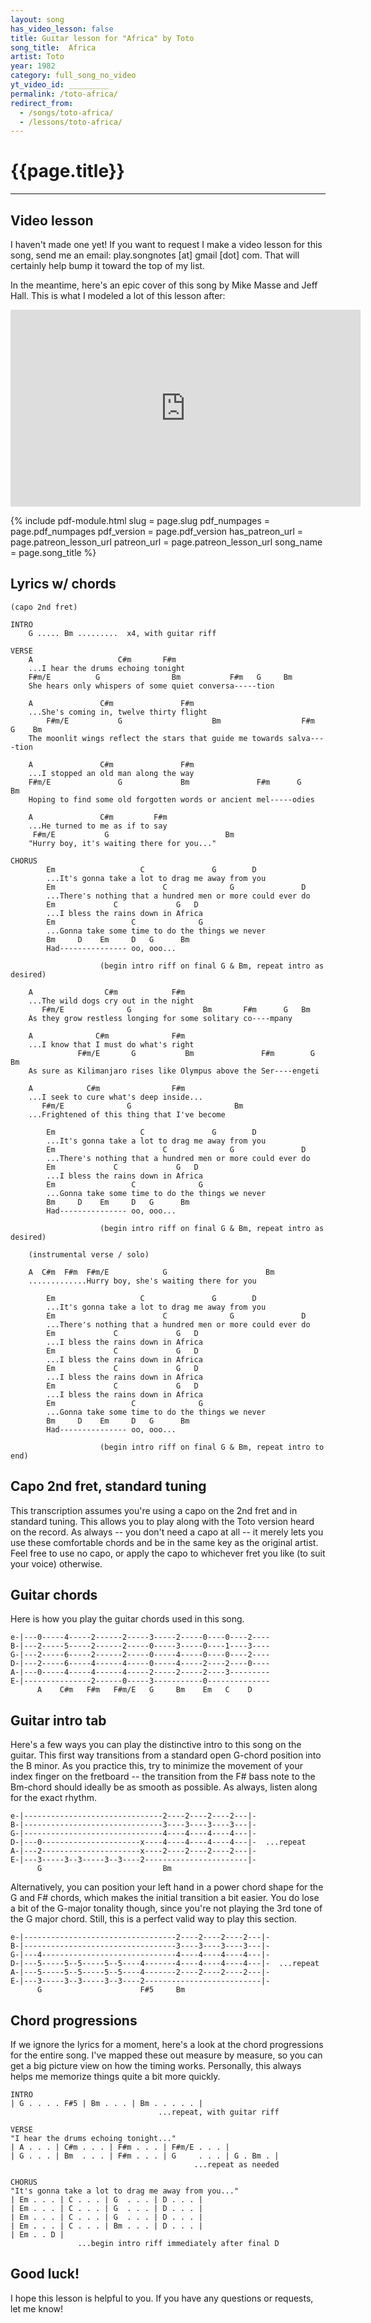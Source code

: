 ```yaml
---
layout: song
has_video_lesson: false
title: Guitar lesson for "Africa" by Toto
song_title:  Africa
artist: Toto
year: 1982
category: full_song_no_video
yt_video_id: _________
permalink: /toto-africa/
redirect_from:
  - /songs/toto-africa/
  - /lessons/toto-africa/
---
```


<h1>{{page.title}}</h1>
<hr />

## Video lesson

I haven't made one yet! If you want to request I make a video lesson for this song, send me an email: play.songnotes [at] gmail [dot] com. That will certainly help bump it toward the top of my list.

In the meantime, here's an epic cover of this song by Mike Masse and Jeff Hall. This is what I modeled a lot of this lesson after:

<iframe width="560" height="315" src="https://www.youtube.com/embed/MLrC7e3vSv8?showinfo=0" frameborder="0" allowfullscreen></iframe>

{% include pdf-module.html
     slug = page.slug
     pdf_numpages = page.pdf_numpages
     pdf_version = page.pdf_version
     has_patreon_url = page.patreon_lesson_url
     patreon_url = page.patreon_lesson_url
     song_name = page.song_title %}

## Lyrics w/ chords

    (capo 2nd fret)

    INTRO
        G ..... Bm .........  x4, with guitar riff

    VERSE
        A                   C#m       F#m
        ...I hear the drums echoing tonight
        F#m/E          G                Bm           F#m   G     Bm
        She hears only whispers of some quiet conversa-----tion

        A               C#m               F#m
        ...She's coming in, twelve thirty flight
            F#m/E           G                    Bm                  F#m   G    Bm
        The moonlit wings reflect the stars that guide me towards salva----tion

        A               C#m               F#m
        ...I stopped an old man along the way
        F#m/E               G             Bm               F#m      G     Bm
        Hoping to find some old forgotten words or ancient mel-----odies

        A               C#m         F#m
        ...He turned to me as if to say
         F#m/E           G                          Bm
        "Hurry boy, it's waiting there for you..."

    CHORUS
            Em                   C               G        D
            ...It's gonna take a lot to drag me away from you
            Em                        C              G               D
            ...There's nothing that a hundred men or more could ever do
            Em             C             G   D
            ...I bless the rains down in Africa
            Em                 C              G
            ...Gonna take some time to do the things we never
            Bm     D    Em     D   G      Bm
            Had--------------- oo, ooo...

                        (begin intro riff on final G & Bm, repeat intro as desired)

        A                C#m            F#m
        ...The wild dogs cry out in the night
           F#m/E              G                Bm       F#m      G   Bm
        As they grow restless longing for some solitary co----mpany

        A              C#m              F#m
        ...I know that I must do what's right
                   F#m/E       G           Bm               F#m        G   Bm
        As sure as Kilimanjaro rises like Olympus above the Ser----engeti

        A            C#m                F#m
        ...I seek to cure what's deep inside...
           F#m/E              G                       Bm
        ...Frightened of this thing that I've become

            Em                   C               G        D
            ...It's gonna take a lot to drag me away from you
            Em                        C              G               D
            ...There's nothing that a hundred men or more could ever do
            Em             C             G   D
            ...I bless the rains down in Africa
            Em                 C              G
            ...Gonna take some time to do the things we never
            Bm     D    Em     D   G      Bm
            Had--------------- oo, ooo...

                        (begin intro riff on final G & Bm, repeat intro as desired)

        (instrumental verse / solo)

        A  C#m  F#m  F#m/E            G                      Bm
        .............Hurry boy, she's waiting there for you

            Em                   C               G        D
            ...It's gonna take a lot to drag me away from you
            Em                        C              G               D
            ...There's nothing that a hundred men or more could ever do
            Em             C             G   D
            ...I bless the rains down in Africa
            Em             C             G   D
            ...I bless the rains down in Africa
            Em             C             G   D
            ...I bless the rains down in Africa
            Em             C             G   D
            ...I bless the rains down in Africa
            Em                 C              G
            ...Gonna take some time to do the things we never
            Bm     D    Em     D   G      Bm
            Had--------------- oo, ooo...

                        (begin intro riff on final G & Bm, repeat intro to end)

## Capo 2nd fret, standard tuning
This transcription assumes you're using a capo on the 2nd fret and in standard tuning. This allows you to play along with the Toto version heard on the record. As always -- you don't need a capo at all -- it merely lets you use these comfortable chords and be in the same key as the original artist. Feel free to use no capo, or apply the capo to whichever fret you like (to suit your voice) otherwise.

## Guitar chords

Here is how you play the guitar chords used in this song.

    e-|---0-----4-----2------2-----3-----2-----0----0----2----
    B-|---2-----5-----2------2-----0-----3-----0----1----3----
    G-|---2-----6-----2------2-----0-----4-----0----0----2----
    D-|---2-----6-----4------4-----0-----4-----2----2----0----
    A-|---0-----4-----4------4-----2-----2-----2----3---------
    E-|---------------2------0-----3-----------0--------------
          A    C#m   F#m   F#m/E   G     Bm    Em   C    D

## Guitar intro tab

Here's a few ways you can play the distinctive intro to this song on the guitar. This first way transitions from a standard open G-chord position into the B minor. As you practice this, try to minimize the movement of your index finger on the fretboard -- the transition from the F# bass note to the Bm-chord should ideally be as smooth as possible. As always, listen along for the exact rhythm.

    e-|-------------------------------2----2----2----2---|-
    B-|-------------------------------3----3----3----3---|-
    G-|-------------------------------4----4----4----4---|-
    D-|---0----------------------x----4----4----4----4---|-  ...repeat
    A-|---2----------------------x----2----2----2----2---|-
    E-|---3-----3--3-----3--3----2-----------------------|-
          G                           Bm

Alternatively, you can position your left hand in a power chord shape for the G and F# chords, which makes the initial transition a bit easier. You do lose a bit of the G-major tonality though, since you're not playing the 3rd tone of the G major chord. Still, this is a perfect valid way to play this section.

    e-|----------------------------------2----2----2----2---|-
    B-|----------------------------------3----3----3----3---|-
    G-|---4------------------------------4----4----4----4---|-
    D-|---5-----5--5-----5--5----4-------4----4----4----4---|-  ...repeat
    A-|---5-----5--5-----5--5----4-------2----2----2----2---|-
    E-|---3-----3--3-----3--3----2--------------------------|-
          G                      F#5     Bm

## Chord progressions

If we ignore the lyrics for a moment, here's a look at the chord progressions for the entire song. I've mapped these out measure by measure, so you can get a big picture view on how the timing works. Personally, this always helps me memorize things quite a bit more quickly.

    INTRO
    | G . . . . F#5 | Bm . . . | Bm . . . . . |
                                     ...repeat, with guitar riff

    VERSE
    "I hear the drums echoing tonight..."
    | A . . . | C#m . . . | F#m . . . | F#m/E . . . |
    | G . . . | Bm  . . . | F#m . . . | G     . . . | G . Bm . |
                                             ...repeat as needed

    CHORUS
    "It's gonna take a lot to drag me away from you..."
    | Em . . . | C . . . | G  . . . | D . . . |
    | Em . . . | C . . . | G  . . . | D . . . |
    | Em . . . | C . . . | G  . . . | D . . . |
    | Em . . . | C . . . | Bm . . . | D . . . |
    | Em . . D |
                   ...begin intro riff immediately after final D

## Good luck!

I hope this lesson is helpful to you. If you have any questions or requests, let me know!

